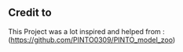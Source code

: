 



## Credit to
This Project was a lot inspired and helped from : (https://github.com/PINTO0309/PINTO_model_zoo)
